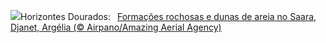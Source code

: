 ![](https://www.bing.com/th?id=OHR.DjanetAlgeria_PT-BR4680900903_UHD.jpg&w=1000)Horizontes Dourados:&nbsp;&ensp;[Formações rochosas e dunas de areia no Saara, Djanet, Argélia (© Airpano/Amazing Aerial Agency)](https://www.bing.com/th?id=OHR.DjanetAlgeria_PT-BR4680900903_UHD.jpg)
<br><br/>
